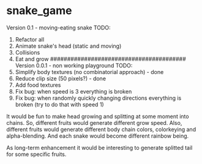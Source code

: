 # snake_game
Version 0.1 - moving-eating snake
TODO:
1. Refactor all
2. Animate snake's head (static and moving)
3. Collisions
4. Eat and grow
########################################
Version 0.0.1 - non working playground
TODO:
1. Simplify body textures (no combinatorial approach) - done
2. Reduce clip size (50 pixels?) - done
3. Add food textures
4. Fix bug: when speed is 3 everything is broken
5. Fix bug: when randomly quickly changing directions everything is broken (try to do that with speed 1)




It would be fun to make head growing and splitting at some moment into chains. So, different fruits would generate different grow speed. Also, different fruits would generate different body chain colors, colorkeying 
and alpha-blending. And each snake would become different rainbow being. 

As long-term enhancement it would be interesting to generate splitted tail for some specific fruits.

